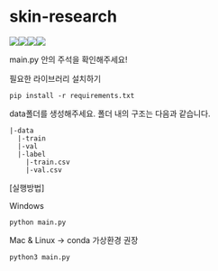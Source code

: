 # skin-research

<p><img src="https://img.shields.io/badge/Python-3776AB?style=for-the-badge&logo=Python&logoColor=white"><img src="https://img.shields.io/badge/PyTorch-EE4C2C?style=for-the-badge&logo=PyTorch&logoColor=white"><img src="https://img.shields.io/badge/scikit-learn-F7931E?style=for-the-badge&logo=scikit-learn&logoColor=white"><img src="https://img.shields.io/badge/NumPy-013243?style=for-the-badge&logo=NumPy&logoColor=white"></p>
main.py 안의 주석을 확인해주세요!

필요한 라이브러리 설치하기

```
pip install -r requirements.txt
```


data폴더를 생성해주세요.
폴더 내의 구조는 다음과 같습니다.

```
|-data
  |-train
  |-val
  |-label
    |-train.csv
    |-val.csv
```

[실행방법]

Windows
```
python main.py
```

Mac & Linux -> conda 가상환경 권장
```
python3 main.py
```
